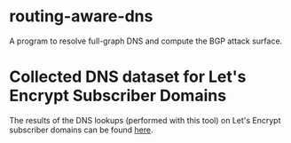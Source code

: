 # routing-aware-dns
A program to resolve full-graph DNS and compute the BGP attack surface.

# Collected DNS dataset for Let's Encrypt Subscriber Domains

The results of the DNS lookups (performed with this tool) on Let's Encrypt subscriber domains can be found [here](https://secure-certificates.princeton.edu/dns_lookups_daily.tar.gz).
